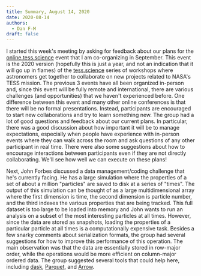 ```yaml
---
title: Summary, August 14, 2020
date: 2020-08-14
authors:
  - Dan F-M
draft: false
---
```


I started this week's meeting by asking for feedback about our plans for the
[online.tess.science](https://online.tess.science) event that I am co-organizing
in September. This event is the 2020 version (hopefully this is just a year, and
not an indication that it will go up in flames) of the
[tess.science](https://tess.science) series of workshops where astronomers get
together to collaborate on new projects related to NASA's TESS mission. The
previous 3 events have all been organized in-person and, since this event will
be fully remote and international, there are various challenges (and
opportunities) that we haven't experienced before. One difference between this
event and many other online conferences is that there will be no formal
presentations. Instead, participants are encouraged to start new collaborations
and try to learn something new. The group had a lot of good questions and
feedback about our current plans. In particular, there was a good discussion
about how important it will be to manage expectations, especially when people
have experience with in-person events where they can walk across the room and
ask questions of any other participant in real time. There were also some
suggestions about how to encourage interactions between participants even if
they are not directly collaborating. We'll see how well we can execute on these
plans!

Next, John Forbes discussed a data management/coding challenge that he's
currently facing. He has a large simulation where the properties of a set of
about a million "particles" are saved to disk at a series of "times". The output
of this simulation can be thought of as a large multidimensional array where the
first dimension is time, the second dimension is particle number, and the third
indexes the various properties that are being tracked. This full dataset is too
large to be loaded into memory and John wants to run an analysis on a subset of
the most interesting particles at all times. However, since the data are stored
as snapshots, loading the properties of a particular particle at all times is a
computationally expensive task. Besides a few snarky comments about
serialization formats, the group had several suggestions for how to improve this
performance of this operation. The main observation was that the data are
essentially stored in row-major order, while the operations would be more
efficient on column-major ordered data. The group suggested several tools that
could help here, including [dask](https://dask.org/),
[Parquet](https://parquet.apache.org/), and [Arrow](https://arrow.apache.org/).
